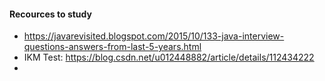 
#### Recources to study
  - https://javarevisited.blogspot.com/2015/10/133-java-interview-questions-answers-from-last-5-years.html
  - IKM Test: https://blog.csdn.net/u012448882/article/details/112434222
  - 
